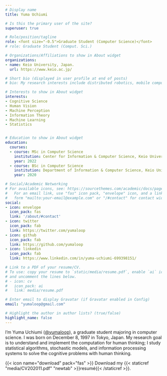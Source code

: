 ```yaml
---
# Display name
title: Yuma Uchiumi

# Is this the primary user of the site?
superuser: true

# Role/position/tagline
role: <font size="-0.5">Graduate Student (Computer Science)</font>
# role: Graduate Student (Comput. Sci.)

# Organizations/Affiliations to show in About widget
organizations:
- name: Keio University, Japan.
  url: https://www.keio.ac.jp/

# Short bio (displayed in user profile at end of posts)
# bio: My research interests include distributed robotics, mobile computing and programmable matter.

# Interests to show in About widget
interests:
- Cognitive Science
- Human Vision
- Machine Perception
- Information Theory
- Machine Learning
- Statistics


# Education to show in About widget
education:
  courses:
  - course: MSc in Computer Science
    institution: Center for Information & Computer Science, Keio University, Japan.
    year: 2022
  - course: BSc in Computer Science
    institution: Department of Information & Computer Science, Keio University, Japan.
    year: 2020

# Social/Academic Networking
# For available icons, see: https://sourcethemes.com/academic/docs/page-builder/#icons
#   For an email link, use "fas" icon pack, "envelope" icon, and a link in the
#   form "mailto:your-email@example.com" or "/#contact" for contact widget.
social:
- icon: envelope
  icon_pack: fas
  link: '/about/#contact'
- icon: twitter
  icon_pack: fab
  link: https://twitter.com/yumaloop
- icon: github
  icon_pack: fab
  link: https://github.com/yumaloop
- icon: linkedin
  icon_pack: fab
  link: https://www.linkedin.com/in/yuma-uchiumi-699398151/

# Link to a PDF of your resume/CV.
# To use: copy your resume to `static/media/resume.pdf`, enable `ai` icons in `params.toml`, 
# and uncomment the lines below.
# - icon: cv
#   icon_pack: ai
#   link: media/resume.pdf

# Enter email to display Gravatar (if Gravatar enabled in Config)
email: "yumaloop@gmail.com"

# Highlight the author in author lists? (true/false)
highlight_name: false
---
```


I’m Yuma Uchiumi ([@yumaloop](https://yumaloop.github.io/)), a graduate student majoring in computer science. I was born on December 8, 1997 in Tokyo, Japan. My research goal is to understand and implement the computation for human thinking; I study statistical algorithms, stochastic models, and information processing systems to solve the cognitive problems with human thinking.

{{< icon name="download" pack="fas" >}} Download my {{< staticref "media/CV202011.pdf" "newtab" >}}resumé{{< /staticref >}}.
